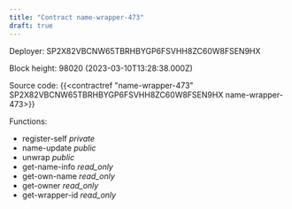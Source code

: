 ```yaml
---
title: "Contract name-wrapper-473"
draft: true
---
```

Deployer: SP2X82VBCNW65TBRHBYGP6FSVHH8ZC60W8FSEN9HX


 



Block height: 98020 (2023-03-10T13:28:38.000Z)

Source code: {{<contractref "name-wrapper-473" SP2X82VBCNW65TBRHBYGP6FSVHH8ZC60W8FSEN9HX name-wrapper-473>}}

Functions:

* register-self _private_
* name-update _public_
* unwrap _public_
* get-name-info _read_only_
* get-own-name _read_only_
* get-owner _read_only_
* get-wrapper-id _read_only_

